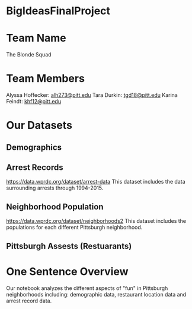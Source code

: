 # BigIdeasFinalProject

# Team Name
The Blonde Squad

# Team Members
Alyssa Hoffecker: alh273@pitt.edu
Tara Durkin: tgd18@pitt.edu
Karina Feindt: khf12@pitt.edu

# Our Datasets
## Demographics

## Arrest Records
https://data.wprdc.org/dataset/arrest-data
This dataset includes the data surrounding arrests through 1994-2015.

## Neighborhood Population
https://data.wprdc.org/dataset/neighborhoods2
This dataset includes the populations for each different Pittsburgh neighborhood.
## Pittsburgh Assests (Restuarants)


# One Sentence Overview
Our notebook analyzes the different aspects of "fun" in Pittsburgh neighborhoods including: demographic data, restaurant location data and arrest record data.
